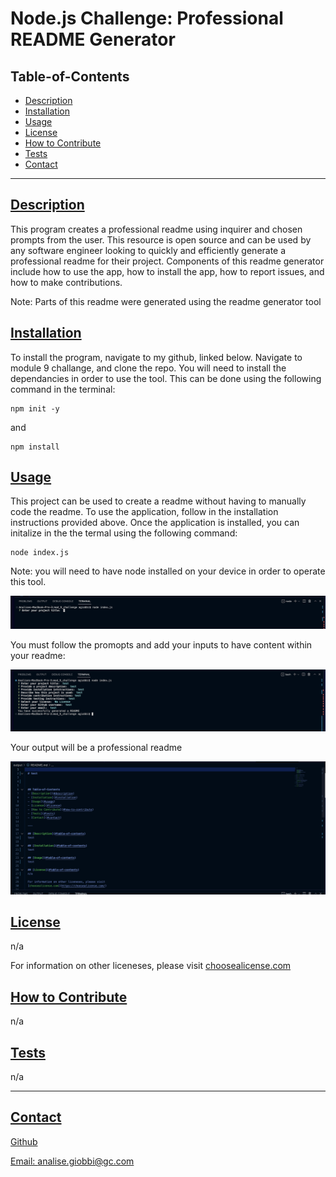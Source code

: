 
  # Node.js Challenge: Professional README Generator

  

  ## Table-of-Contents
  - [Description](#description)
  - [Installation](#installation)
  - [Usage](#usage)
  - [License](#license)
  - [How to Contribute](#how-to-contribute)
  - [Tests](#tests)
  - [Contact](#contact)

  ---

  ## [Description](#table-of-contents)
  This program creates a professional readme using inquirer and chosen prompts from the user. This resource is open source and can be used by any software engineer looking to quickly and efficiently generate a professional readme for their project. Components of this readme generator include how to use the app, how to install the app, how to report issues, and how to make contributions. 

  Note: Parts of this readme were generated using the readme generator tool 

  ## [Installation](#table-of-contents)
  To install the program, navigate to my github, linked below. Navigate to module 9 challange, and clone the repo. You will need to install the dependancies in order to use the tool. This can be done using the following command in the terminal:

  ```
  npm init -y

  ```

  and 

  ```
  npm install

  ```

  ## [Usage](#table-of-contents)
  This project can be used to create a readme without having to manually code the readme. To use the application, follow in the installation instructions provided above. Once the application is installed, you can initalize in the the termal using the following command:

  ```
  node index.js

  ```

  Note: you will need to have node installed on your device in order to operate this tool. 

  ![initialize function](./images/Screen%20Shot%202023-01-17%20at%209.34.09%20AM.png)

  You must follow the promopts and add your inputs to have content within your readme:

  ![prompts](./images/Screen%20Shot%202023-01-17%20at%209.34.29%20AM.png)

  Your output will be a professional readme
  
  ![final result](./images/Screen%20Shot%202023-01-17%20at%209.34.39%20AM.png)

  ## [License](#table-of-contents)
  n/a

  For information on other liceneses, please visit
  [choosealicense.com](https://choosealicense.com/)

  ## [How to Contribute](#table-of-contents)
  n/a

  ## [Tests](#table-of-contents)
   n/a

   ---
  ## [Contact](#table-of-contents)

  [Github](http://github.com/analisegiobbi3)

  [Email: analise.giobbi@gc.com](mailto:analise.giobbi@gc.com)

